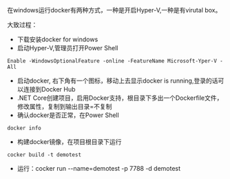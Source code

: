 在windows运行docker有两种方式，一种是开启Hyper-V,一种是有virutal box。

大致过程：

- 下载安装docker for windows
- 启动Hyper-V,管理员打开Power Shell
```
Enable -WindowsOptionalFeature -online -FeatureName Microsoft-Yper-V -All
```
- 启动docker, 右下角有一个图标，移动上去显示docker is running,登录的话可以连接到Docker Hub
- .NET Core创建项目，启用Docker支持，根目录下多出一个Dockerfile文件，修改属性，复制到输出目录=不复制
- 确认docker是否正常，在Power Shell

```
docker info
```
- 构建docker镜像，在项目根目录下运行

```
cocker build -t demotest 
```

- 运行：cocker run  --name=demotest -p 7788 -d demotest